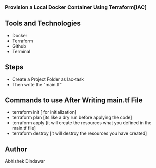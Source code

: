 ### Provision a Local Docker Container Using Terraform[IAC] 
## Tools and Technologies
- Docker
- Terraform
- Github
- Terminal

## Steps
- Create a Project Folder as Iac-task
- Then write the "main.tf"
## Commands to use After Writing main.tf File
- terraform init [ for initialization]
- terraform plan [its like a dry run before applying the code]
- terraform apply [it will create the resources what you defined in the main.tf file]
- terraform destroy [it will destroy the resources you have created]

## Author
Abhishek Dindawar
